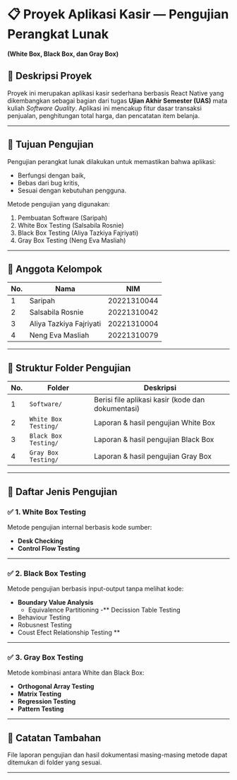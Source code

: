 # 📋 Proyek Aplikasi Kasir — Pengujian Perangkat Lunak  
**(White Box, Black Box, dan Gray Box)**

## 📝 Deskripsi Proyek
Proyek ini merupakan aplikasi kasir sederhana berbasis React Native yang dikembangkan sebagai bagian dari tugas **Ujian Akhir Semester (UAS)** mata kuliah *Software Quality*. Aplikasi ini mencakup fitur dasar transaksi penjualan, penghitungan total harga, dan pencatatan item belanja.

---

## 🎯 Tujuan Pengujian
Pengujian perangkat lunak dilakukan untuk memastikan bahwa aplikasi:
- Berfungsi dengan baik,
- Bebas dari bug kritis,
- Sesuai dengan kebutuhan pengguna.

Metode pengujian yang digunakan:
1. Pembuatan Software (Saripah)
2. White Box Testing (Salsabila Rosnie)
3. Black Box Testing (Aliya Tazkiya Fajriyati)
4. Gray Box Testing (Neng Eva Masliah)

---

## 👥 Anggota Kelompok

| No. | Nama                    | NIM         |
| --- | ----------------------- | ----------- |
| 1   | Saripah                 | 20221310044 |
| 2   | Salsabila Rosnie        | 20221310042 |
| 3   | Aliya Tazkiya Fajriyati | 20221310004 |
| 4   | Neng Eva Masliah        | 20221310079 |

---

## 📁 Struktur Folder Pengujian 

| No. | Folder                  | Deskripsi                                     |
| --- | ----------------------- | --------------------------------------------- |
| 1   | `Software/`             | Berisi file aplikasi kasir (kode dan dokumentasi) |
| 2   | `White Box Testing/`    | Laporan & hasil pengujian White Box           |
| 3   | `Black Box Testing/`    | Laporan & hasil pengujian Black Box           |
| 4   | `Gray Box Testing/`     | Laporan & hasil pengujian Gray Box            |

---

## 🧪 Daftar Jenis Pengujian

### ✅ 1. White Box Testing
Metode pengujian internal berbasis kode sumber:

- **Desk Checking**
- **Control Flow Testing**

---

### ✅ 2. Black Box Testing
Metode pengujian berbasis input-output tanpa melihat kode:

- **Boundary Value Analysis**
  - Equivalence Partitioning
-** Decission Table Testing
- Behaviour Testing
- Robusnest Testing
- Coust Efect Relationship Testing
**
---

### ✅ 3. Gray Box Testing
Metode kombinasi antara White dan Black Box:

- **Orthogonal Array Testing**
- **Matrix Testing**
- **Regression Testing**
- **Pattern Testing**

---

## 📌 Catatan Tambahan
File laporan pengujian dan hasil dokumentasi masing-masing metode dapat ditemukan di folder yang sesuai.

---

